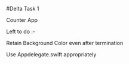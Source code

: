 #Delta Task 1

Counter App

Left to do :-

Retain Background Color even after termination

Use Appdelegate.swift appropriately